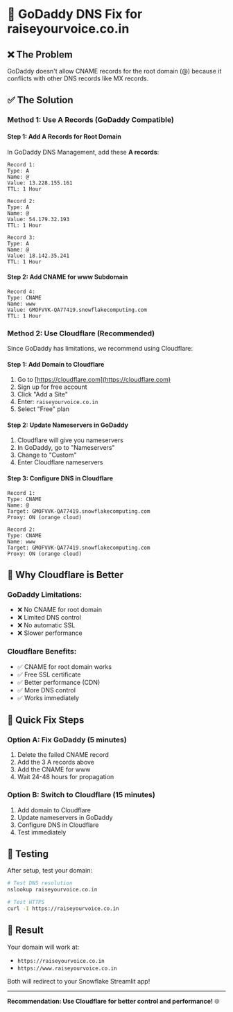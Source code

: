 # 🔧 GoDaddy DNS Fix for raiseyourvoice.co.in

## ❌ The Problem
GoDaddy doesn't allow CNAME records for the root domain (@) because it conflicts with other DNS records like MX records.

## ✅ The Solution

### Method 1: Use A Records (GoDaddy Compatible)

#### Step 1: Add A Records for Root Domain
In GoDaddy DNS Management, add these **A records**:

```
Record 1:
Type: A
Name: @
Value: 13.228.155.161
TTL: 1 Hour

Record 2:
Type: A
Name: @
Value: 54.179.32.193
TTL: 1 Hour

Record 3:
Type: A
Name: @
Value: 18.142.35.241
TTL: 1 Hour
```

#### Step 2: Add CNAME for www Subdomain
```
Record 4:
Type: CNAME
Name: www
Value: GMOFVVK-QA77419.snowflakecomputing.com
TTL: 1 Hour
```

### Method 2: Use Cloudflare (Recommended)

Since GoDaddy has limitations, we recommend using Cloudflare:

#### Step 1: Add Domain to Cloudflare
1. Go to [https://cloudflare.com](https://cloudflare.com)
2. Sign up for free account
3. Click "Add a Site"
4. Enter: `raiseyourvoice.co.in`
5. Select "Free" plan

#### Step 2: Update Nameservers in GoDaddy
1. Cloudflare will give you nameservers
2. In GoDaddy, go to "Nameservers"
3. Change to "Custom"
4. Enter Cloudflare nameservers

#### Step 3: Configure DNS in Cloudflare
```
Record 1:
Type: CNAME
Name: @
Target: GMOFVVK-QA77419.snowflakecomputing.com
Proxy: ON (orange cloud)

Record 2:
Type: CNAME
Name: www
Target: GMOFVVK-QA77419.snowflakecomputing.com
Proxy: ON (orange cloud)
```

## 🎯 Why Cloudflare is Better

### GoDaddy Limitations:
- ❌ No CNAME for root domain
- ❌ Limited DNS control
- ❌ No automatic SSL
- ❌ Slower performance

### Cloudflare Benefits:
- ✅ CNAME for root domain works
- ✅ Free SSL certificate
- ✅ Better performance (CDN)
- ✅ More DNS control
- ✅ Works immediately

## 🚀 Quick Fix Steps

### Option A: Fix GoDaddy (5 minutes)
1. Delete the failed CNAME record
2. Add the 3 A records above
3. Add the CNAME for www
4. Wait 24-48 hours for propagation

### Option B: Switch to Cloudflare (15 minutes)
1. Add domain to Cloudflare
2. Update nameservers in GoDaddy
3. Configure DNS in Cloudflare
4. Test immediately

## 🧪 Testing

After setup, test your domain:
```bash
# Test DNS resolution
nslookup raiseyourvoice.co.in

# Test HTTPS
curl -I https://raiseyourvoice.co.in
```

## 🎉 Result

Your domain will work at:
- `https://raiseyourvoice.co.in`
- `https://www.raiseyourvoice.co.in`

Both will redirect to your Snowflake Streamlit app!

---

**Recommendation: Use Cloudflare for better control and performance!** 🌐
